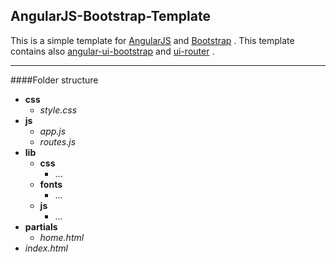 ## AngularJS-Bootstrap-Template
This is a simple template for [AngularJS](https://github.com/angular/angular.js)  and [Bootstrap](https://github.com/twbs/bootstrap) .
This template contains also [angular-ui-bootstrap](https://github.com/angular-ui/bootstrap) and [ui-router](https://github.com/angular-ui/ui-router) .

---
####Folder structure
- **css**
	- *style.css*
- **js**
	-  *app.js*
	- *routes.js*
- **lib**
	- **css**
		- ...
	- **fonts**
		- ...
	- **js**
		- ...
- **partials**
	- *home.html*
- *index.html*
